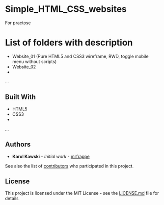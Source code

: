 # Simple_HTML_CSS_websites

For practose 

# List of folders with description

* Website_01 (Pure HTML5 and CSS3 wireframe, RWD, toggle mobile menu without scripts)
* Website_02
*
...


## Built With

* HTML5
* CSS3
* 
...

## Authors

* **Karol Kawski** - *Initial work* - [mrfrappe](https://github.com/mrfrappe)

See also the list of [contributors](https://github.com/mrfrappe/Simple_HTML_CSS_websites/contributors) who participated in this project.

## License

This project is licensed under the MIT License - see the [LICENSE.md](LICENSE.md) file for details


